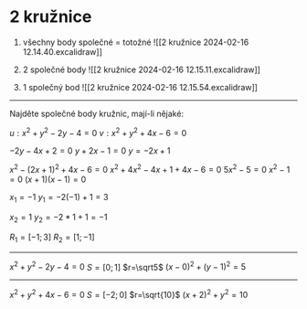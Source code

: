 # 2 kružnice
1. všechny body společné = totožné
![[2 kružnice 2024-02-16 12.14.40.excalidraw]]

2. 2 společné body
![[2 kružnice 2024-02-16 12.15.11.excalidraw]]

3. 1 společný bod
![[2 kružnice 2024-02-16 12.15.54.excalidraw]]

---

Najděte společné body kružnic, mají-li nějaké:

$u: x^2+y^2-2y-4=0$
$v:x^2+y^2+4x-6=0$

$-2y-4x+2=0$
$y+2x-1=0$
$y=-2x+1$

$x^2-(2x+1)^2+4x-6=0$
$x^2+4x^2-4x+1+4x-6=0$
$5x^2-5=0$
$x^2-1=0$
$(x+1)(x-1)=0$

$x_1=-1$
$y_1=-2(-1)+1=3$

$x_2=1$
$y_2=-2*1+1=-1$

$R_1=[-1;3]$
$R_2=[1;-1]$

---

$x^2+y^2-2y-4=0$
$S=[0;1]$
$r=\sqrt5$
$(x-0)^2+(y-1)^2=5$

---

$x^2+y^2+4x-6=0$
$S=[-2;0]$
$r=\sqrt{10}$
$(x+2)^2+y^2=10$
